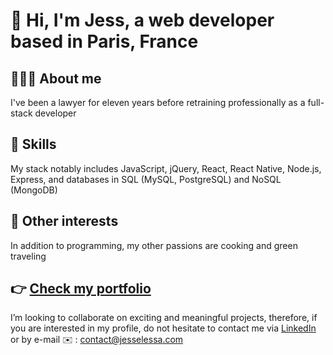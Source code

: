 # 👋 Hi, I'm Jess, a web developer based in Paris, France

## 👩🏽‍💻 About me
I've been a lawyer for eleven years before retraining professionally as a full-stack developer

## 🌱 Skills
My stack notably includes JavaScript, jQuery, React, React Native, Node.js, Express, and databases in SQL (MySQL, PostgreSQL) and NoSQL (MongoDB) 

## 💞️ Other interests
In addition to programming, my other passions are cooking and green traveling

## 👉 [Check my portfolio](https://www.jesselessa.com)
I’m looking to collaborate on exciting and meaningful projects, therefore, if you are interested in my profile, do not hesitate to contact me via [LinkedIn](https://www.linkedin.com/in/jessica-elessa/) or by e-mail ✉️ : contact@jesselessa.com


